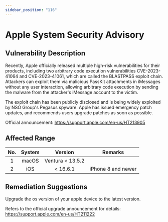 ```yaml
---
sidebar_position: "116"
---
```

# Apple System Security Advisory 

## Vulnerability Description

Recently, Apple officially released multiple high-risk vulnerabilities for their products, including two arbitrary code execution vulnerabilities CVE-2023-41064 and CVE-2023-41061, which are called the BLASTPASS exploit chain. Attackers can exploit them via malicious PassKit attachments in iMessages without any user interaction, allowing arbitrary code execution by sending the malware from the attacker's iMessage account to the victim.

The exploit chain has been publicly disclosed and is being widely exploited by NSO Group's Pegasus spyware. Apple has issued emergency patch updates, and recommends users upgrade patches as soon as possible.

Official announcement: https://support.apple.com/en-us/HT213905

## Affected Range

  | No. | System | Version | Remarks |
  |:-:|:-:|:-:|:-:|
  | 1 | macOS | Ventura < 13.5.2 |  |
  | 2 | iOS | < 16.6.1 | iPhone 8 and newer |

## Remediation Suggestions

Upgrade the os version of your apple device to the latest version.

Refers to the official upgrade announcement for details: <https://support.apple.com/en-us/HT211222>
